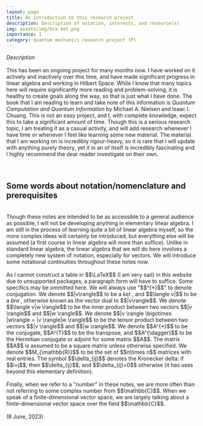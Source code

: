 ```yaml
---
layout: page
title: An introduction to this research project 
description: Description of notation, interests, and resource(s)
img: assets/img/bra ket.png
importance: 1
category: quantum mechanics research project (P)
---
```


<i> Description </i>
<br>
<br>
This has been an ongoing project for many months now. I have worked on it actively and inactively over this time, and have made significant progress in linear algebra and working in Hilbert Space. While I know that many topics here will require significantly more reading and problem-solving, it is healthy to create goals along the way, so that is just what I have done. The book that I am reading to learn and take note of this information is <i> Quantum Computation and Quantum Information </i> by Michael A. Nielsen and Isaac I. Chuang. This is not an easy project, and I, with complete knowledge, expect this to take a significant amount of time. Though this is a serious research topic, I am treating it as a casual activity, and will add research whenever I have time or whenever I feel like learning some new material. The material that I am working on is incredibly rigour-heavy, so it is rare that I will update with anything purely theory, yet it in an of itself is incredibly fascinating and I highly recommend the dear reader investigate on their own. 
<br>
<br>
<br>
<h2>
<b> Some words about notation/nomenclature and prerequisites </b>
</h2>
<br>
Though these notes are intended to be as accessible to a general audience as possible, I will not be developing anything in elementary linear algebra. I am still in the process of learning quite a bit of linear algebra myself, so the more complex ideas will certainly be introduced, but everything else will be assumed (a first course in linear algebra will more than suffice). Unlike in standard linear algebra, the linear algebra that we will do here involves a completely new system of notation, especially for vectors. We will introduce some notational continuities throughout these notes now. 
<br>
<br>
As I cannot construct a table in $$\LaTeX$$ (I am very sad) in this website due to unsupported packages, a paragraph form will have to suffice. Some specifics may be ommitted here. We will always use "$$^{*}$$" to denote conjugation. We denote $$|v\rangle$$ to be a <i> ket </i>, and $$\langle v|$$ to be a <i> bra </i>, otherwise known as the vector dual to $$|v\rangle$$. We denote $$\langle v|w \rangle$$ to be the inner product between two vectors $$|v \rangle$$ and $$|w \rangle$$. We denote $$|v \rangle \bigotimes |w\rangle = |v \rangle|w \rangle$$ to be the tensor product between two vectors $$|v \rangle$$ and $$|w \rangle$$. We denote $$A^{*}$$ to be the conjugate, $$A^{T}$$ to be the transpose, and $$A^{\dagger}$$ to be the Hermitian conjugate or adjoint for some matrix $$A$$. The matrix $$A$$ is assumed to be a square matrix unless otherwise specified. We denote $$M_{\mathbb{R}}$$ to be the set of $$n\times n$$ matrices with real entries. The symbol $$\delta_{ij}$$ denotes the Kronecker delta: if $$i=j$$, then $$\delta_{ij}$$, and $$\delta_{ij}=0$$ otherwise (it has uses beyond this elementary definition). 
<br>
<br>
Finally, when we refer to a "number" in these notes, we are more often than not referring to some complex number from $$\mathbb{C}$$. When we speak of a finite-dimensional vector space, we are largely talking about a finite-dimensional vector space over the field $$\mathbb{C}$$. 
<br>
<br>
(8 June, 2023)
<br>

















